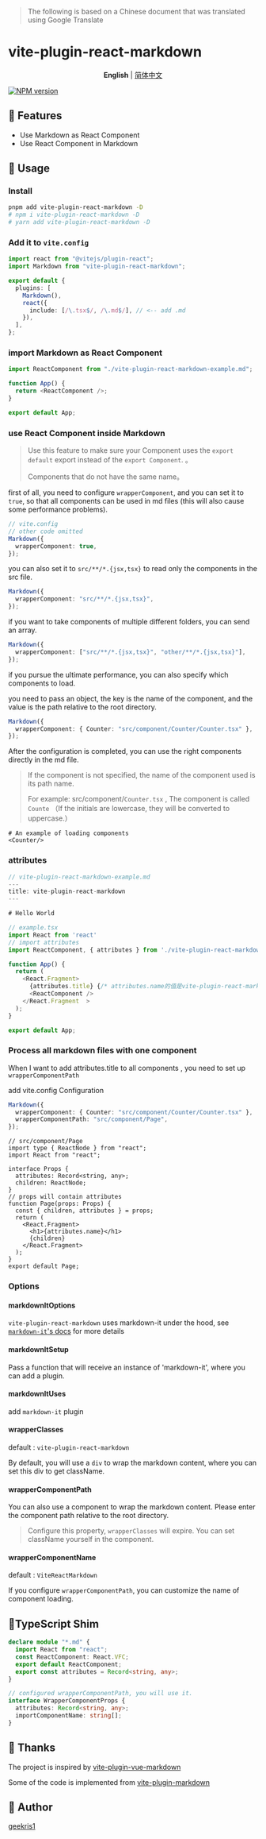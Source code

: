 > The following is based on a Chinese document that was translated using Google Translate

# vite-plugin-react-markdown

<p align='center'>
<b>English</b> | <a href="https://github.com/geekris1/vite-plugin-react-markdown/blob/master/README.zh-CN.md">简体中文</a>
</p>

[![NPM version](https://img.shields.io/npm/v/vite-plugin-react-markdown?color=00FFFF)](https://www.npmjs.com/package/vite-plugin-react-markdown)

## 🚀 Features

- Use Markdown as React Component
- Use React Component in Markdown

## 🔧 Usage

### Install

```bash
pnpm add vite-plugin-react-markdown -D 
# npm i vite-plugin-react-markdown -D 
# yarn add vite-plugin-react-markdown -D
```

### Add it to `vite.config`

```ts
import react from "@vitejs/plugin-react";
import Markdown from "vite-plugin-react-markdown";

export default {
  plugins: [
    Markdown(),
    react({
      include: [/\.tsx$/, /\.md$/], // <-- add .md 
    }),
  ],
};
```

### import Markdown as React Component 

```js
import ReactComponent from "./vite-plugin-react-markdown-example.md";

function App() {
  return <ReactComponent />;
}

export default App;
```

### use React Component inside Markdown

> Use this feature to make sure your Component uses the `export default` export instead of the `export Component`. 。
>
> Components that do not have the same name。

first of all, you need to configure `wrapperComponent`, and you can set it to `true`, so that all components can be used in md files (this will also cause some performance problems).

```ts
// vite.config
// other code omitted
Markdown({
  wrapperComponent: true,
});
```

you can also set it to `src/**/*.{jsx,tsx}` to read only the components in the src file.

```ts
Markdown({
  wrapperComponent: "src/**/*.{jsx,tsx}",
});
```

if you want to take components of multiple different folders, you can send an array.

```ts
Markdown({
  wrapperComponent: ["src/**/*.{jsx,tsx}", "other/**/*.{jsx,tsx}"],
});
```

if you pursue the ultimate performance, you can also specify which components to load.

you need to pass an object, the key is the name of the component, and the value is the path relative to the root directory.

```ts
Markdown({
  wrapperComponent: { Counter: "src/component/Counter/Counter.tsx" },
});
```

After the configuration is completed, you can use the right components directly in the md file.

> If the component is not specified, the name of the component used is its path name.
>
> For example: src/component/`Counter.tsx` , The component is called `Counte` （If the initials are lowercase, they will be converted to uppercase.）

```react
# An example of loading components
<Counter/>
```

### attributes

```ts
// vite-plugin-react-markdown-example.md
---
title: vite-plugin-react-markdown
---

# Hello World

// example.tsx
import React from 'react'
// import attributes
import ReactComponent, { attributes } from './vite-plugin-react-markdown-example.md';

function App() {
  return (
    <React.Fragment>
      {attributes.title} {/* attributes.name的值是vite-plugin-react-markdown */}
      <ReactComponent />
    </React.Fragment  >
  );
}

export default App;


```

### Process all markdown files with one component

When I want to add attributes.title to all components , you need to set up `wrapperComponentPath`

add vite.config Configuration

```ts
Markdown({
  wrapperComponent: { Counter: "src/component/Counter/Counter.tsx" },
  wrapperComponentPath: "src/component/Page",
});
```

```tsx
// src/component/Page
import type { ReactNode } from "react";
import React from "react";

interface Props {
  attributes: Record<string, any>;
  children: ReactNode;
}
// props will contain attributes
function Page(props: Props) {
  const { children, attributes } = props;
  return (
    <React.Fragment>
      <h1>{attributes.name}</h1>
      {children}
    </React.Fragment>
  );
}
export default Page;
```

### Options

#### markdownItOptions

`vite-plugin-react-markdown` uses markdown-it under the hood, see [`markdown-it`'s docs](https://markdown-it.github.io/markdown-it/) for more details


#### markdownItSetup

Pass a function that will receive an instance of 'markdown-it', where you can add a plugin.

#### markdownItUses

add `markdown-it` plugin

#### wrapperClasses

default : `vite-plugin-react-markdown`

By default, you will use a `div` to wrap the markdown content, where you can set this div to get className.

#### wrapperComponentPath

You can also use a component to wrap the markdown content. Please enter the component path relative to the root directory.

> Configure this property, `wrapperClasses` will expire. You can set className yourself in the component.

#### wrapperComponentName

default : `ViteReactMarkdown`

If you configure `wrapperComponentPath`, you can customize the name of component loading.

## 📖TypeScript Shim

```ts
declare module "*.md" {
  import React from "react";
  const ReactComponent: React.VFC;
  export default ReactComponent;
  export const attributes = Record<string, any>;
}

// configured wrapperComponentPath, you will use it.
interface WrapperComponentProps {
  attributes: Record<string, any>;
  importComponentName: string[];
}
```

## 🌸 Thanks

The project is inspired by [vite-plugin-vue-markdown](https://github.com/mdit-vue/vite-plugin-vue-markdown)

Some of the code is implemented from [vite-plugin-markdown](https://github.com/hmsk/vite-plugin-markdown)

## 🐼 Author

[geekris1](https://github.com/geekris1)
